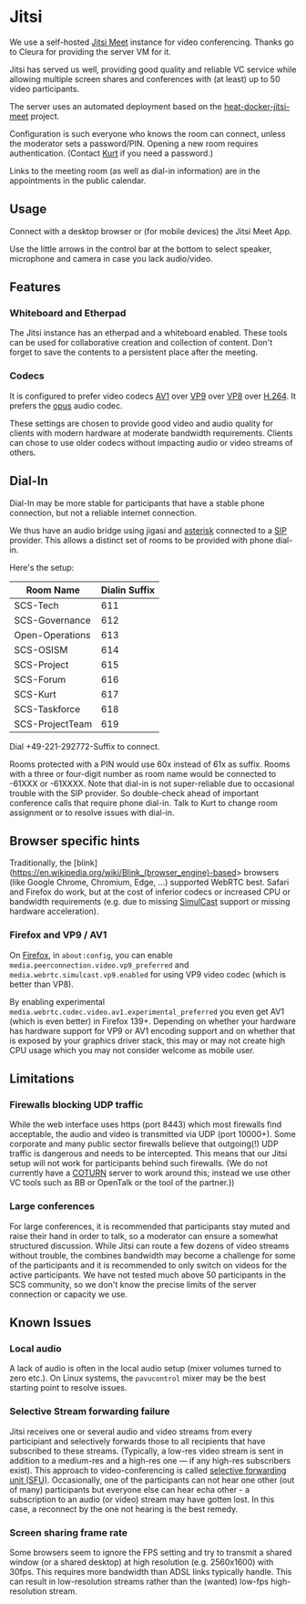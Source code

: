 # Jitsi

We use a self-hosted [Jitsi Meet](https://jitsi.org) instance for video conferencing.
Thanks go to Cleura for providing the server VM for it.

Jitsi has served us well, providing good quality and reliable VC service while allowing
multiple screen shares and conferences with (at least) up to 50 video participants.

The server uses an automated deployment based on the
[heat-docker-jitsi-meet](https://github.com/garloff/heat-docker-jitsi-meet) project.

Configuration is such everyone who knows the room can connect, unless the moderator
sets a password/PIN. Opening a new room requires authentication. (Contact
[Kurt](https://scs.community/garloff) if you need a password.)

Links to the meeting room (as well as dial-in information) are in the appointments
in the public calendar.

## Usage

Connect with a desktop browser or (for mobile devices) the Jitsi Meet App.

Use the little arrows in the control bar at the bottom to select speaker, microphone
and camera in case you lack audio/video.

## Features

### Whiteboard and Etherpad

The Jitsi instance has an etherpad and a whiteboard enabled.
These tools can be used for collaborative creation and collection of content.
Don't forget to save the contents to a persistent place after the meeting.

### Codecs

It is configured to prefer video codecs [AV1](https://en.wikipedia.org/wiki/AV1)
over [VP9](https://en.wikipedia.org/wiki/VP9)
over [VP8](https://en.wikipedia.org/wiki/VP8)
over [H.264](https://en.wikipedia.org/wiki/H.264/MPEG-4_AVC).
It prefers the [opus](https://opus-codec.org/) audio codec.

These settings are chosen to provide good video and audio quality for clients
with modern hardware at moderate bandwidth requirements.
Clients can chose to use older codecs without impacting audio or video streams
of others.

## Dial-In

Dial-In may be more stable for participants that have a stable phone connection, but
not a reliable internet connection.

We thus have an audio bridge using jigasi and [asterisk](https://www.asterisk.org/)
connected to a [SIP](https://en.wikipedia.org/wiki/Session_Initiation_Protocol) provider.
This allows a distinct set of rooms to be provided with phone dial-in.

Here's the setup:

| Room Name       | Dialin Suffix |
| --------------- | ------------- |
| SCS-Tech        | 611           |
| SCS-Governance  | 612           |
| Open-Operations | 613           |
| SCS-OSISM       | 614           |
| SCS-Project     | 615           |
| SCS-Forum       | 616           |
| SCS-Kurt        | 617           |
| SCS-Taskforce   | 618           |
| SCS-ProjectTeam | 619           |

Dial +49-221-292772-Suffix to connect.

Rooms protected with a PIN would use 60x instead of 61x as suffix.
Rooms with a three or four-digit number as room name would be connected to -61XXX or -61XXXX.
Note that dial-in is not super-reliable due to occasional trouble with the SIP provider.
So double-check ahead of important conference calls that require phone dial-in. Talk to Kurt
to change room assignment or to resolve issues with dial-in.

## Browser specific hints

Traditionally, the [blink](<https://en.wikipedia.org/wiki/Blink_(browser_engine)-based>>
browsers (like Google Chrome, Chromium, Edge, ...) supported WebRTC best.
Safari and Firefox do work, but at the cost of inferior codecs or increased CPU or
bandwidth requirements (e.g. due to missing [SimulCast](https://en.wikipedia.org/wiki/Simulcast)
support or missing hardware acceleration).

### Firefox and VP9 / AV1

On [Firefox](https://www.mozilla.org), in `about:config`,
you can enable `media.peerconnection.video.vp9_preferred` and
`media.webrtc.simulcast.vp9.enabled` for using VP9 video codec (which is better than VP8).

By enabling experimental `media.webrtc.codec.video.av1.experimental_preferred` you even get AV1
(which is even better) in Firefox 139+. Depending on whether your hardware has hardware support for VP9
or AV1 encoding support and on whether that is exposed by your graphics driver stack, this may or may
not create high CPU usage which you may not consider welcome as mobile user.

## Limitations

### Firewalls blocking UDP traffic

While the web interface uses https (port 8443) which most firewalls find acceptable, the audio and
video is transmitted via UDP (port 10000+). Some corporate and many public sector firewalls believe
that outgoing(!) UDP traffic is dangerous and needs to be intercepted. This means that our Jitsi
setup will not work for participants behind such firewalls.
(We do not currently have a [COTURN](https://github.com/coturn/coturn) server to work around this;
instead we use other VC tools such as BB or OpenTalk or the tool of the partner.))

### Large conferences

For large conferences, it is recommended that participants stay muted and raise their hand
in order to talk, so a moderator can ensure a somewhat structured discussion. While Jitsi can route
a few dozens of video streams without trouble, the combines bandwidth may become a challenge for
some of the participants and it is recommended to only switch on videos for the active participants.
We have not tested much above 50 participants in the SCS community, so we don't know the precise limits
of the server connection or capacity we use.

## Known Issues

### Local audio

A lack of audio is often in the local audio setup (mixer volumes turned to zero etc.).
On Linux systems, the `pavucontrol` mixer may be the best starting point to resolve issues.

### Selective Stream forwarding failure

Jitsi receives one or several audio and video streams from every participiant and selectively
forwards those to all recipients that have subscribed to these streams. (Typically, a low-res video
stream is sent in addition to a medium-res and a high-res one — if any high-res subscribers exist).
This approach to video-conferencing is called
[selective forwarding unit (SFU)](https://bloggeek.me/webrtcglossary/sfu/).
Occasionally, one of the participants can not hear one other (out of many) participants but everyone
else can hear echa other - a subscription to an audio (or video) stream may have gotten lost.
In this case, a reconnect by the one not hearing is the best remedy.

### Screen sharing frame rate

Some browsers seem to ignore the FPS setting and try to transmit a shared window (or a shared
desktop) at high resolution (e.g. 2560x1600) with 30fps. This requires more bandwidth than ADSL
links typically handle. This can result in low-resolution streams rather than the (wanted) low-fps
high-resolution stream.
